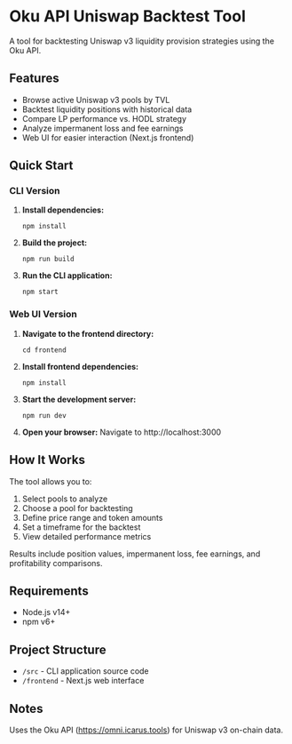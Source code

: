 # Oku API Uniswap Backtest Tool

A tool for backtesting Uniswap v3 liquidity provision strategies using the Oku API.

## Features

- Browse active Uniswap v3 pools by TVL
- Backtest liquidity positions with historical data
- Compare LP performance vs. HODL strategy
- Analyze impermanent loss and fee earnings
- Web UI for easier interaction (Next.js frontend)

## Quick Start

### CLI Version

1. **Install dependencies:**
   ```
   npm install
   ```

2. **Build the project:**
   ```
   npm run build
   ```

3. **Run the CLI application:**
   ```
   npm start
   ```

### Web UI Version

1. **Navigate to the frontend directory:**
   ```
   cd frontend
   ```

2. **Install frontend dependencies:**
   ```
   npm install
   ```

3. **Start the development server:**
   ```
   npm run dev
   ```

4. **Open your browser:**
   Navigate to http://localhost:3000

## How It Works

The tool allows you to:
1. Select pools to analyze
2. Choose a pool for backtesting
3. Define price range and token amounts
4. Set a timeframe for the backtest
5. View detailed performance metrics

Results include position values, impermanent loss, fee earnings, and profitability comparisons.

## Requirements

- Node.js v14+
- npm v6+

## Project Structure

- `/src` - CLI application source code
- `/frontend` - Next.js web interface

## Notes

Uses the Oku API (https://omni.icarus.tools) for Uniswap v3 on-chain data.

